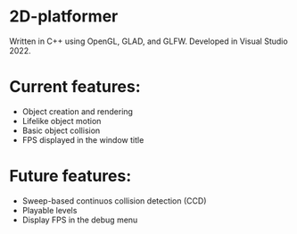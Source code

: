 # 2D-platformer
Written in C++ using OpenGL, GLAD, and GLFW. Developed in Visual Studio 2022.
# Current features:
 - Object creation and rendering
 - Lifelike object motion
 - Basic object collision
 - FPS displayed in the window title
# Future features:
 - Sweep-based continuos collision detection (CCD)
 - Playable levels
 - Display FPS in the debug menu
